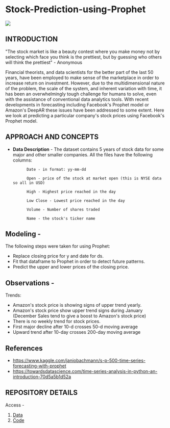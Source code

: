 # Stock-Prediction-using-Prophet

![](https://wallpapercave.com/wp/wp2128226.jpg)
## INTRODUCTION
"The stock market is like a beauty contest where you make money not by selecting which face you think is the prettiest, but by guessing who others will think the prettiest" - Anonymous

Financial theorists, and data scientists for the better part of the last 50 years, have been employed to make sense of the marketplace in order to increase return on investment. However, due to the multidimensional nature of the problem, the scale of the system, and inherent variation with time, it has been an overwhelmingly tough challenge for humans to solve, even with the assistance of conventional data analytics tools. With recent developments in forecasting including Facebook's Prophet model or Amazon's DeepAR these issues have been addressed to some extent. Here we look at predicting a particular company's stock prices using Facebook's Prophet model.


## APPROACH AND CONCEPTS
* **Data Description** - The dataset contains 5 years of stock data for some major and other smaller companies.  All the files have the following columns:
            
            Date - in format: yy-mm-dd

            Open - price of the stock at market open (this is NYSE data so all in USD)

            High - Highest price reached in the day

            Low Close - Lowest price reached in the day

            Volume - Number of shares traded

            Name - the stock's ticker name


## **Modeling** - 
The following steps were taken for using Prophet:
  * Replace closing price for y and date for ds.
  * Fit that dataframe to Prophet in order to detect future patterns.
  * Predict the upper and lower prices of the closing price.

## **Observations** - 
Trends:
  * Amazon's stock price is showing signs of upper trend yearly.
  * Amazon's stock price show upper trend signs during January (December Sales tend to give a boost to Amazon's stock price)
  * There is no weekly trend for stock prices.
  * First major decline after 10-d crosses 50-d moving average
  * Upward trend after 10-day crosses 200-day moving average


## References
* https://www.kaggle.com/janiobachmann/s-p-500-time-series-forecasting-with-prophet
* https://towardsdatascience.com/time-series-analysis-in-python-an-introduction-70d5a5b1d52a

## REPOSITORY DETAILS
Access -
1. [Data](https://www.kaggle.com/camnugent/sandp500)
2. [Code](https://github.com/arnavd17/Stock-Prediction-using-Prophet/blob/master/Stock_Prediction_using_Prophet.ipynb)
